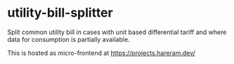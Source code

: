 # utility-bill-splitter
Split common utility bill in cases with unit based differential tariff and where data for consumption is partially available.

This is hosted as micro-frontend at https://projects.hareram.dev/
